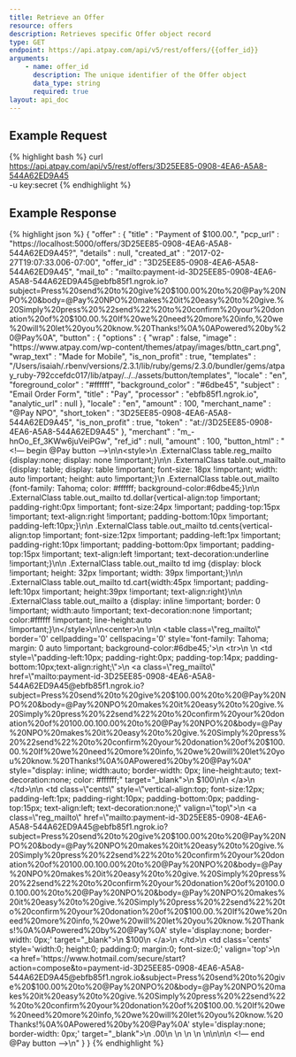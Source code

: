 ```yaml
---
title: Retrieve an Offer
resource: offers
description: Retrieves specific Offer object record
type: GET
endpoint: https://api.atpay.com/api/v5/rest/offers/{{offer_id}}
arguments:
    - name: offer_id
      description: The unique identifier of the Offer object
      data_type: string
      required: true
layout: api_doc
---
```


## Example Request
{% highlight bash %}
curl https://api.atpay.com/api/v5/rest/offers/3D25EE85-0908-4EA6-A5A8-544A62ED9A45 \
  -u key:secret
{% endhighlight %}

## Example Response
{% highlight json %}
{
   "offer" : {
      "title" : "Payment of $100.00.",
      "pcp_url" : "https://localhost:5000/offers/3D25EE85-0908-4EA6-A5A8-544A62ED9A45?",
      "details" : null,
      "created_at" : "2017-02-27T19:07:33.006-07:00",
      "offer_id" : "3D25EE85-0908-4EA6-A5A8-544A62ED9A45",
      "mail_to" : "mailto:payment-id-3D25EE85-0908-4EA6-A5A8-544A62ED9A45@ebfb85f1.ngrok.io?subject=Press%20send%20to%20give%20$100.00%20to%20@Pay%20NPO%20&body=@Pay%20NPO%20makes%20it%20easy%20to%20give.%20Simply%20press%20%22send%22%20to%20confirm%20your%20donation%20of%20$100.00.%20If%20we%20need%20more%20info,%20we%20will%20let%20you%20know.%20Thanks!%0A%0APowered%20by%20@Pay%0A",
      "button" : {
         "options" : {
            "wrap" : false,
            "image" : "https://www.atpay.com/wp-content/themes/atpay/images/bttn_cart.png",
            "wrap_text" : "Made for Mobile",
            "is_non_profit" : true,
            "templates" : "/Users/isaiah/.rbenv/versions/2.3.1/lib/ruby/gems/2.3.0/bundler/gems/atpay_ruby-792ccefdc017/lib/atpay/../../assets/button/templates",
            "locale" : "en",
            "foreground_color" : "#ffffff",
            "background_color" : "#6dbe45",
            "subject" : "Email Order Form",
            "title" : "Pay",
            "processor" : "ebfb85f1.ngrok.io",
            "analytic_url" : null
         },
         "locale" : "en",
         "amount" : 100,
         "merchant_name" : "@Pay NPO",
         "short_token" : "3D25EE85-0908-4EA6-A5A8-544A62ED9A45",
         "is_non_profit" : true,
         "token" : "at://3D25EE85-0908-4EA6-A5A8-544A62ED9A45"
      },
      "merchant" : "m_-hnOo_Ef_3KWw6juVeiPGw",
      "ref_id" : null,
      "amount" : 100,
      "button_html" : " <!— begin @Pay button —>\n\n<style>\n  .ExternalClass table.reg_mailto {display:none; display: none !important;}\n\n  .ExternalClass table.out_mailto {display: table; display: table !important; font-size: 18px !important; width: auto !important; height: auto !important;}\n  .ExternalClass table.out_mailto  {font-family: Tahoma; color: #ffffff;  background-color:#6dbe45;}\n\n  .ExternalClass table.out_mailto td.dollar{vertical-align:top !important; padding-right:0px !important; font-size:24px !important;  padding-top:15px !important;  text-align:right !important; padding-bottom:10px !important; padding-left:10px;}\n\n  .ExternalClass table.out_mailto td.cents{vertical-align:top !important; font-size:12px !important; padding-left:1px !important; padding-right:10px !important;  padding-bottom:0px !important; padding-top:15px !important; text-align:left !important; text-decoration:underline !important;}\n\n  .ExternalClass table.out_mailto  td img {display: block !important; height: 32px !important; width: 39px !important;}\n\n  .ExternalClass table.out_mailto  td.cart{width:45px !important; padding-left:10px !important; height:39px !important; text-align:right}\n\n  .ExternalClass table.out_mailto a {display: inline !important; border: 0 !important; width:auto !important; text-decoration:none !important; color:#ffffff !important; line-height:auto !important;}\n</style>\n\n<center>\n    \n\n    <table class=\"reg_mailto\" border='0' cellpadding='0' cellspacing='0' style='font-family: Tahoma; margin: 0 auto !important;  background-color:#6dbe45;'>\n      <tr>\n        \n          <td style=\"padding-left:10px; padding-right:0px; padding-top:14px; padding-bottom:10px;text-align:right;\">\n             <a class=\"reg_mailto\" href=\"mailto:payment-id-3D25EE85-0908-4EA6-A5A8-544A62ED9A45@ebfb85f1.ngrok.io?subject=Press%20send%20to%20give%20$100.00%20to%20@Pay%20NPO%20&body=@Pay%20NPO%20makes%20it%20easy%20to%20give.%20Simply%20press%20%22send%22%20to%20confirm%20your%20donation%20of%20$100.00.%20If%20we%20need%20more%20info,%20we%20will%20let%20you%20know.%20Thanks!%0A%0APowered%20by%20@Pay%0A\" target=\"_blank\" style=\"border-width: 0px;\">\n                <img src=\"https://www.atpay.com/wp-content/themes/atpay/images/bttn_cart.png\" style=\"display:block; border-width: 0px;\" />\n             </a>\n          </td>\n        \n            <td style=\"vertical-align:top; padding-left:10px; padding-right:0px; font-size:24px;  padding-top:15px;  text-align:right; padding-bottom:10px;\" valign=\"top\">\n               <a class=\"reg_mailto\" href=\"mailto:payment-id-3D25EE85-0908-4EA6-A5A8-544A62ED9A45@ebfb85f1.ngrok.io?subject=Press%20send%20to%20give%20$100.00%20to%20@Pay%20NPO%20&body=@Pay%20NPO%20makes%20it%20easy%20to%20give.%20Simply%20press%20%22send%22%20to%20confirm%20your%20donation%20of%20$100.00.%20If%20we%20need%20more%20info,%20we%20will%20let%20you%20know.%20Thanks!%0A%0APowered%20by%20@Pay%0A\" style=\"display: inline; width:auto;  border-width: 0px; line-height:auto; text-decoration:none; color: #ffffff;\" target=\"_blank\">\n               $100\n\n               </a>\n            </td>\n\n            <td class=\"cents\" style=\"vertical-align:top; font-size:12px; padding-left:1px; padding-right:10px;  padding-bottom:0px; padding-top:15px; text-align:left; text-decoration:none;\" valign=\"top\">\n               <a class=\"reg_mailto\" href=\"mailto:payment-id-3D25EE85-0908-4EA6-A5A8-544A62ED9A45@ebfb85f1.ngrok.io?subject=Press%20send%20to%20give%20$100.00%20to%20@Pay%20NPO%20&body=@Pay%20NPO%20makes%20it%20easy%20to%20give.%20Simply%20press%20%22send%22%20to%20confirm%20your%20donation%20of%20$100.00.%20If%20we%20need%20more%20info,%20we%20will%20let%20you%20know.%20Thanks!%0A%0APowered%20by%20@Pay%0A\" style=\"display: inline; border: 0 !important; width:auto; text-decoration:none !important; color:#ffffff; line-height:auto;\"  valign=\"top\" target=\"_blank\">.00</a>\n            </td>\n\n      </tr>\n    </table>\n\n    <table class='out_mailto'  border='0' cellpadding='0' cellspacing='0' style='width:0; height:0; padding:0; margin:0; font-size:0;'>\n      <tr>\n        \n          <td class='cart'>\n              <a href='https://www.hotmail.com/secure/start?action=compose&to=payment-id-3D25EE85-0908-4EA6-A5A8-544A62ED9A45@ebfb85f1.ngrok.io&subject=Press%20send%20to%20give%20$100.00%20to%20@Pay%20NPO%20&body=@Pay%20NPO%20makes%20it%20easy%20to%20give.%20Simply%20press%20%22send%22%20to%20confirm%20your%20donation%20of%20$100.00.%20If%20we%20need%20more%20info,%20we%20will%20let%20you%20know.%20Thanks!%0A%0APowered%20by%20@Pay%0A' style='display:none; border-width: 0px;'  target=\"_blank\">\n              <img src='https://www.atpay.com/wp-content/themes/atpay/images/bttn_cart.png' style='margin: 0px; width:0px; height:0px;  border-width: 0px;'>\n              </a>\n          </td>\n        \n        <td class='dollar' style='width:0; height:0; padding:0; margin:0; font-size:0;' valign='top'>\n          <a href='https://www.hotmail.com/secure/start?action=compose&to=payment-id-3D25EE85-0908-4EA6-A5A8-544A62ED9A45@ebfb85f1.ngrok.io&subject=Press%20send%20to%20give%20$100.00%20to%20@Pay%20NPO%20&body=@Pay%20NPO%20makes%20it%20easy%20to%20give.%20Simply%20press%20%22send%22%20to%20confirm%20your%20donation%20of%20$100.00.%20If%20we%20need%20more%20info,%20we%20will%20let%20you%20know.%20Thanks!%0A%0APowered%20by%20@Pay%0A' style='display:none; border-width: 0px;'  target=\"_blank\">\n            $100\n          </a>\n        </td>\n        <td class='cents' style='width:0; height:0; padding:0; margin:0; font-size:0;' valign='top'>\n        <a href='https://www.hotmail.com/secure/start?action=compose&to=payment-id-3D25EE85-0908-4EA6-A5A8-544A62ED9A45@ebfb85f1.ngrok.io&subject=Press%20send%20to%20give%20$100.00%20to%20@Pay%20NPO%20&body=@Pay%20NPO%20makes%20it%20easy%20to%20give.%20Simply%20press%20%22send%22%20to%20confirm%20your%20donation%20of%20$100.00.%20If%20we%20need%20more%20info,%20we%20will%20let%20you%20know.%20Thanks!%0A%0APowered%20by%20@Pay%0A' style='display:none; border-width: 0px;'  target=\"_blank\">\n          .00\n        </a>\n        </td>\n      </tr>\n    </table>\n</center>\n\n\n <!— end @Pay button —>\n"
   }
}
{% endhighlight %}
